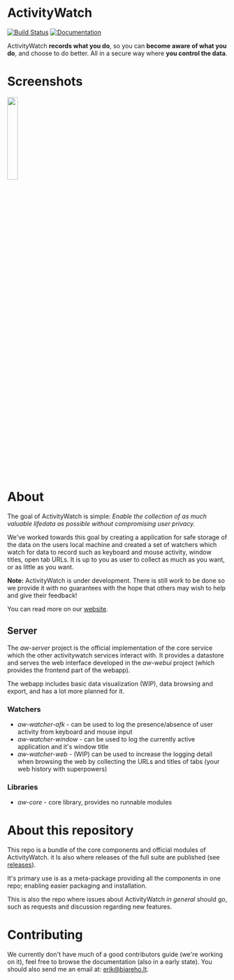 ActivityWatch
=============


[![Build Status](https://travis-ci.org/ActivityWatch/activitywatch.svg?branch=master)](https://travis-ci.org/ActivityWatch/activitywatch)
[![Documentation](https://readthedocs.org/projects/activitywatch/badge/?version=latest)](http://activitywatch.readthedocs.io)


ActivityWatch **records what you do**, so you can **become aware of what you do**, and choose to do better. All in a secure way where **you control the data**.

# Screenshots

<img src="http://activitywatch.net/screenshot.png" width="22%">
<!--
  <img src="http://activitywatch.net/screenshot.png" width="22%">
  <img src="http://activitywatch.net/screenshot.png" width="22%">
  <img src="http://activitywatch.net/screenshot.png" width="22%">
-->


# About

The goal of ActivityWatch is simple: *Enable the collection of as much valuable lifedata as possible without compromising user privacy.*

We've worked towards this goal by creating a application for safe storage of the data on the users local machine and created a set of watchers which watch for data to record such as keyboard and mouse activity, window titles, open tab URLs. It is up to you as user to collect as much as you want, or as little as you want.

**Note:** ActivityWatch is under development. There is still work to be done so we provide it with no guarantees with the hope that others may wish to help and give their feedback!

You can read more on our [website](https://activitywatch.github.io/about/).

## Server

The *aw-server* project is the official implementation of the core service which the other activitywatch services interact with. It provides a datastore and serves the web interface developed in the *aw-webui* project (which provides the frontend part of the webapp).

The webapp includes basic data visualization (WIP), data browsing and export, and has a lot more planned for it.

### Watchers

 - *aw-watcher-afk* - can be used to log the presence/absence of user activity from keyboard and mouse input
 - *aw-watcher-window* - can be used to log the currently active application and it's window title
 - *aw-watcher-web* - (WIP) can be used to increase the logging detail when browsing the web by collecting the URLs and titles of tabs (your web history with superpowers)

### Libraries

 - *aw-core* - core library, provides no runnable modules

# About this repository

This repo is a bundle of the core components and official modules of ActivityWatch. it Is also where releases of the full suite are published (see [releases](https://github.com/ActivityWatch/activitywatch/releases)).

It's primary use is as a meta-package providing all the components in one repo; enabling easier packaging and installation.

This is also the repo where issues about ActivityWatch *in general* should go, such as requests and discussion regarding new features.

# Contributing

We currently don't have much of a good contributors guide (we're working on it), feel free to browse the documentation (also in a early state). You should also send me an email at: [erik@bjareho.lt](mailto:erik@bjareho.lt).
